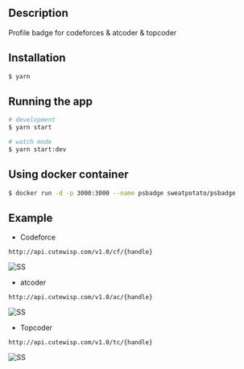 ## Description

Profile badge for codeforces & atcoder & topcoder

## Installation

```bash
$ yarn
```

## Running the app

```bash
# development
$ yarn start

# watch mode
$ yarn start:dev
```

## Using docker container
```bash
$ docker run -d -p 3000:3000 --name psbadge sweatpotato/psbadge
```

## Example

* Codeforce
```
http://api.cutewisp.com/v1.0/cf/{handle}
```
![SS](http://api.cutewisp.com/v1.0/cf/CuteWisp)

* atcoder
```
http://api.cutewisp.com/v1.0/ac/{handle}
```
![SS](http://api.cutewisp.com/v1.0/ac/CuteWisp)

* Topcoder
```
http://api.cutewisp.com/v1.0/tc/{handle}
```
![SS](http://api.cutewisp.com/v1.0/tc/handle)

